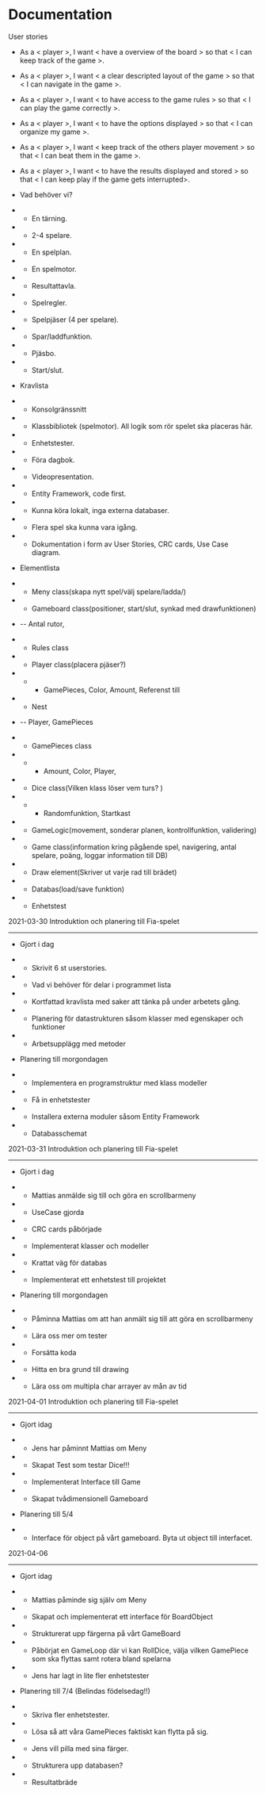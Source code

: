 # Documentation

User stories
- As a < player >, I want < have a overview of the board > so that < I can keep track of the game >.
- As a < player >, I want < a clear descripted layout of the game > so that < I can navigate in the game >.
- As a < player >, I want < to have access to the game rules > so that < I can play the game correctly >.
- As a < player >, I want < to have the options displayed > so that < I can organize my game >.
- As a < player >, I want < keep track of the others player movement > so that < I can beat them in the game >.
- As a < player >, I want < to have the results displayed and stored > so that < I can keep play if the game gets interrupted>.


- Vad behöver vi?
- - En tärning.
- - 2-4 spelare.
- - En spelplan.
- - En spelmotor.
- - Resultattavla.
- - Spelregler.
- - Spelpjäser (4 per spelare).
- - Spar/laddfunktion.
- - Pjäsbo.
- - Start/slut.


- Kravlista
- - Konsolgränssnitt
- - Klassbibliotek (spelmotor). All logik som rör spelet ska placeras här.
- - Enhetstester.
- - Föra dagbok.
- - Videopresentation.
- - Entity Framework, code first.
- - Kunna köra lokalt, inga externa databaser.
- - Flera spel ska kunna vara igång. 
- - Dokumentation i form av User Stories, CRC cards, Use Case diagram.


- Elementlista
- - Meny class(skapa nytt spel/välj spelare/ladda/)
- - Gameboard class(positioner, start/slut, synkad med drawfunktionen)
- -- Antal rutor, 
- - Rules class
- - Player class(placera pjäser?)
- - - GamePieces, Color, Amount, Referenst till
- - Nest
- -- Player, GamePieces
- - GamePieces class
- - - Amount, Color, Player, 
- - Dice class(Vilken klass löser vem turs? )
- - - Randomfunktion, Startkast
- - GameLogic(movement, sonderar planen, kontrollfunktion, validering)
- - Game class(information kring pågående spel, navigering, antal spelare, poäng, loggar information till DB)
- - Draw element(Skriver ut varje rad till brädet)
- - Databas(load/save funktion)
- - Enhetstest

2021-03-30 Introduktion och planering till Fia-spelet

---

- Gjort i dag
- - Skrivit 6 st userstories.
- - Vad vi behöver för delar i programmet lista
- - Kortfattad kravlista med saker att tänka på under arbetets gång.
- - Planering för datastrukturen såsom klasser med egenskaper och funktioner
- -  Arbetsupplägg med metoder

- Planering till morgondagen
- - Implementera en programstruktur med klass modeller
- - Få in enhetstester
- - Installera externa moduler såsom Entity Framework
- - Databasschemat

2021-03-31 Introduktion och planering till Fia-spelet

---

- Gjort i dag
- - Mattias anmälde sig till och göra en scrollbarmeny
- - UseCase gjorda
- - CRC cards påbörjade
- - Implementerat klasser och modeller
- - Krattat väg för databas
- - Implementerat ett enhetstest till projektet

- Planering till morgondagen
- - Påminna Mattias om att han anmält sig till att göra en scrollbarmeny
- - Lära oss mer om tester 
- - Forsätta koda
- - Hitta en bra grund till drawing
- - Lära oss om multipla char arrayer av mån av tid

2021-04-01 Introduktion och planering till Fia-spelet

--- 

- Gjort idag
- - Jens har påminnt Mattias om Meny
- - Skapat Test som testar Dice!!!
- - Implementerat Interface till Game
- - Skapat tvådimensionell Gameboard

- Planering till 5/4
- - Interface för object på vårt gameboard. Byta ut object till interfacet.

2021-04-06

---

- Gjort idag
- - Mattias påminde sig själv om Meny
- - Skapat och implementerat ett interface för BoardObject
- - Strukturerat upp färgerna på vårt GameBoard
- - Påbörjat en GameLoop där vi kan RollDice, välja vilken GamePiece som ska flyttas samt rotera bland spelarna
- - Jens har lagt in lite fler enhetstester

- Planering till 7/4 (Belindas födelsedag!!)
- - Skriva fler enhetstester.
- - Lösa så att våra GamePieces faktiskt kan flytta på sig.
- - Jens vill pilla med sina färger. 
- - Strukturera upp databasen?
- - Resultatbräde

